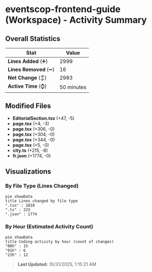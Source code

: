 # eventscop-frontend-guide (Workspace) - Activity Summary 

## Overall Statistics

| Stat                   | Value                                                             |
| ---------------------- | ----------------------------------------------------------------- |
| **Lines Added** (➕)   | 2999                                          |
| **Lines Removed** (➖) | 16                                        |
| **Net Change** (↕)    | 2983                |
| **Active Time** (⌚)   | 50 minutes |


## Modified Files
- **EditorialSection.tsx** (+47, -5)
- **page.tsx** (+4, -3)
- **page.tsx** (+306, -0)
- **page.tsx** (+304, -0)
- **page.tsx** (+344, -0)
- **page.tsx** (+5, -0)
- **city.ts** (+215, -8)
- **fr.json** (+1774, -0)

## Visualizations

### By File Type (Lines Changed)

```mermaid
pie showData
title Lines changed by file type
".tsx" : 1018
".ts" : 223
".json" : 1774
```

### By Hour (Estimated Activity Count)

```mermaid
pie showData
title Coding activity by hour (count of changes)
"00h" : 15
"01h" : 6
"23h" : 12
```


> **Last Updated:** 10/31/2025, 1:15:21 AM
